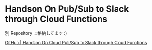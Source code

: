 # Handson On Pub/Sub to Slack through Cloud Functions

別 Repository に格納してます :)

[GitHub | Handson On Cloud Pub/Sub to Slack through Cloud Functions](https://github.com/iganari/handson-cloudpubsub-to-slack-through-cloudfunctions)
